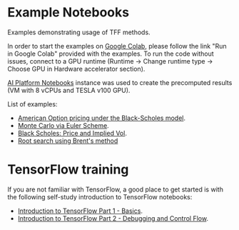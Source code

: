 # Example Notebooks

Examples demonstrating usage of TFF methods.


In order to start the examples on [Google Colab](https://colab.research.google.com), please follow the link "Run in Google Colab" provided with the examples. To run the code without
issues, connect to a GPU runtime (Runtime -> Change runtime type -> Choose
GPU in Hardware accelerator section).

[AI Platform Notebooks](https://cloud.google.com/ai-platform-notebooks/) instance
was used to create the precomputed results (VM with 8 vCPUs and TESLA v100 GPU).

List of examples:

  *   [American Option pricing under the Black-Scholes model](https://colab.research.google.com/github/google/tf-quant-finance/blob/master/tf_quant_finance/examples/jupyter_notebooks/American_Option_Black_Scholes.ipynb).
  *   [Monte Carlo via Euler Scheme](https://colab.research.google.com/github/google/tf-quant-finance/blob/master/tf_quant_finance/examples/jupyter_notebooks/Monte_Carlo_Euler_Scheme.ipynb).
  *   [Black Scholes: Price and Implied Vol](https://colab.research.google.com/github/google/tf-quant-finance/blob/master/tf_quant_finance/examples/jupyter_notebooks/Black_Scholes_Price_and_Implied_Vol.ipynb).
  *   [Root search using Brent's method](https://colab.research.google.com/github/google/tf-quant-finance/blob/master/tf_quant_finance/examples/jupyter_notebooks/Root_Search.ipynb)

# TensorFlow training

If you are not familiar with TensorFlow, a good place to get started is with the
following self-study introduction to TensorFlow notebooks:

   * [Introduction to TensorFlow Part 1 - Basics](https://colab.research.google.com/github/google/tf-quant-finance/blob/master/tf_quant_finance/examples/jupyter_notebooks/Introduction_to_TensorFlow_Part_1_-_Basics.ipynb).
   * [Introduction to TensorFlow Part 2 - Debugging and Control Flow](https://colab.research.google.com/github/google/tf-quant-finance/blob/master/tf_quant_finance/examples/jupyter_notebooks/Introduction_to_TensorFlow_Part_2_-_Debugging_and_Control_Flow.ipynb).
